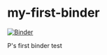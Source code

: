 # my-first-binder

[![Binder](https://mybinder.org/badge.svg)](https://mybinder.org/v2/gh/pherterich/my-first-binder/master)

P's first binder test
